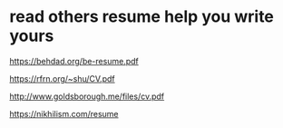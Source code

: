 
# read others resume help you write yours

https://behdad.org/be-resume.pdf

https://rfrn.org/~shu/CV.pdf

http://www.goldsborough.me/files/cv.pdf

https://nikhilism.com/resume
